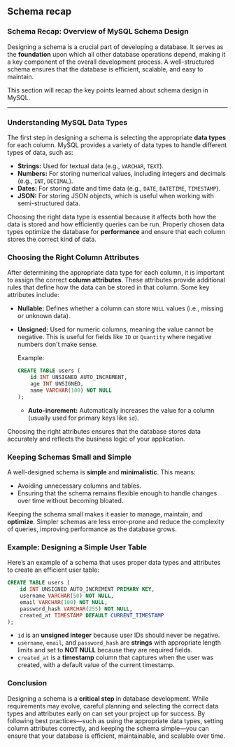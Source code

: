 ## Schema recap

### Schema Recap: Overview of MySQL Schema Design

Designing a schema is a crucial part of developing a database. It serves as the **foundation** upon which all other database operations depend, making it a key component of the overall development process. A well-structured schema ensures that the database is efficient, scalable, and easy to maintain.

This section will recap the key points learned about schema design in MySQL.

---

### Understanding MySQL Data Types

The first step in designing a schema is selecting the appropriate **data types** for each column. MySQL provides a variety of data types to handle different types of data, such as:

- **Strings:** Used for textual data (e.g., `VARCHAR`, `TEXT`).
- **Numbers:** For storing numerical values, including integers and decimals (e.g., `INT`, `DECIMAL`).
- **Dates:** For storing date and time data (e.g., `DATE`, `DATETIME`, `TIMESTAMP`).
- **JSON:** For storing JSON objects, which is useful when working with semi-structured data.

Choosing the right data type is essential because it affects both how the data is stored and how efficiently queries can be run. Properly chosen data types optimize the database for **performance** and ensure that each column stores the correct kind of data.

### Choosing the Right Column Attributes

After determining the appropriate data type for each column, it is important to assign the correct **column attributes**. These attributes provide additional rules that define how the data can be stored in that column. Some key attributes include:

- **Nullable:** Defines whether a column can store `NULL` values (i.e., missing or unknown data).
- **Unsigned:** Used for numeric columns, meaning the value cannot be negative. This is useful for fields like `ID` or `Quantity` where negative numbers don't make sense.

  Example:

  ```sql
  CREATE TABLE users (
      id INT UNSIGNED AUTO_INCREMENT,
      age INT UNSIGNED,
      name VARCHAR(100) NOT NULL
  );
  ```

  - **Auto-increment:** Automatically increases the value for a column (usually used for primary keys like `id`).

Choosing the right attributes ensures that the database stores data accurately and reflects the business logic of your application.

### Keeping Schemas Small and Simple

A well-designed schema is **simple** and **minimalistic**. This means:

- Avoiding unnecessary columns and tables.
- Ensuring that the schema remains flexible enough to handle changes over time without becoming bloated.

Keeping the schema small makes it easier to manage, maintain, and **optimize**. Simpler schemas are less error-prone and reduce the complexity of queries, improving performance as the database grows.

### Example: Designing a Simple User Table

Here’s an example of a schema that uses proper data types and attributes to create an efficient user table:

```sql
CREATE TABLE users (
    id INT UNSIGNED AUTO_INCREMENT PRIMARY KEY,
    username VARCHAR(50) NOT NULL,
    email VARCHAR(100) NOT NULL,
    password_hash VARCHAR(255) NOT NULL,
    created_at TIMESTAMP DEFAULT CURRENT_TIMESTAMP
);
```

- `id` is an **unsigned integer** because user IDs should never be negative.
- `username`, `email`, and `password_hash` are **strings** with appropriate length limits and set to **NOT NULL** because they are required fields.
- `created_at` is a **timestamp** column that captures when the user was created, with a default value of the current timestamp.

### Conclusion

Designing a schema is a **critical step** in database development. While requirements may evolve, careful planning and selecting the correct data types and attributes early on can set your project up for success. By following best practices—such as using the appropriate data types, setting column attributes correctly, and keeping the schema simple—you can ensure that your database is efficient, maintainable, and scalable over time.
